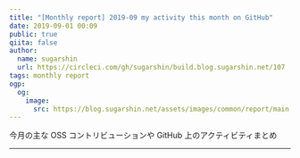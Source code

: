 ```yaml
---
title: "[Monthly report] 2019-09 my activity this month on GitHub"
date: 2019-09-01 00:09
public: true
qiita: false
author:
  name: sugarshin
  url: https://circleci.com/gh/sugarshin/build.blog.sugarshin.net/107
tags: monthly report
ogp:
  og:
    image:
      src: https://blog.sugarshin.net/assets/images/common/report/main.png
---
```


今月の主な OSS コントリビューションや GitHub 上のアクティビティまとめ

***
